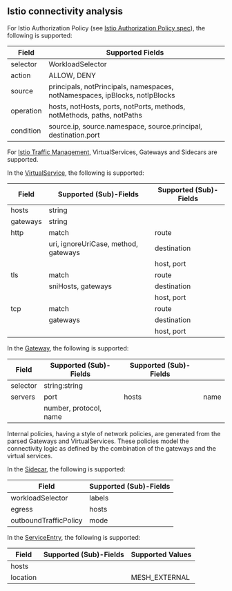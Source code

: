 ## Istio connectivity analysis

For Istio Authorization Policy (see [Istio Authorization Policy spec](https://istio.io/latest/docs/reference/config/security/authorization-policy/)), 
the following is supported:

| Field     | Supported Fields                                                            |
|-----------|-----------------------------------------------------------------------------|
| selector  | WorkloadSelector                                                            |
| action    | ALLOW, DENY                                                                 |
| source    | principals, notPrincipals, namespaces, notNamespaces, ipBlocks, notIpBlocks |
| operation | hosts, notHosts, ports, notPorts, methods, notMethods, paths, notPaths      |
| condition | source.ip, source.namespace, source.principal, destination.port             |

For [Istio Traffic Management](https://istio.io/latest/docs/concepts/traffic-management/), 
VirtualServices, Gateways and Sidecars are supported. 

In the [VirtualService](https://istio.io/latest/docs/reference/config/networking/virtual-service/#VirtualService), the following is supported:

| Field    | Supported (Sub)-Fields               | Supported (Sub)-Fields |
|----------|--------------------------------------|------------------------|
| hosts    | string                               |                        |
| gateways | string                               |                        |
| http     | match                                | route                  |
|          | uri, ignoreUriCase, method, gateways | destination            |
|          |                                      | host, port             |
| tls      | match                                | route                  |
|          | sniHosts, gateways                   | destination            |
|          |                                      | host, port             |
| tcp      | match                                | route                  |
|          | gateways                             | destination            |
|          |                                      | host, port             |

In the [Gateway](https://istio.io/latest/docs/reference/config/networking/gateway/#Gateway), the following is supported:

| Field    | Supported (Sub)-Fields  | Supported (Sub)-Fields |      |
|----------|-------------------------|------------------------|------|
| selector | string:string           |                        |      |
| servers  | port                    | hosts                  | name |
|          | number, protocol, name  |                        |      |

Internal policies, having a style of network policies, are generated from the parsed Gateways and VirtualServices.
These policies model the connectivity logic as defined by the combination of the gateways and the virtual services.

In the [Sidecar](https://istio.io/latest/docs/reference/config/networking/sidecar/#Sidecar), the following is supported:

| Field                 | Supported (Sub)-Fields | 
|-----------------------|------------------------|
| workloadSelector      | labels                 |
| egress                | hosts                  |
| outboundTrafficPolicy | mode                   |

In the [ServiceEntry](https://istio.io/latest/docs/reference/config/networking/service-entry/#ServiceEntry), the following is supported:

| Field      | Supported (Sub)-Fields | Supported Values           |
|------------|------------------------|----------------------------|
| hosts      |                        |                            |
| location   |                        | MESH_EXTERNAL              |